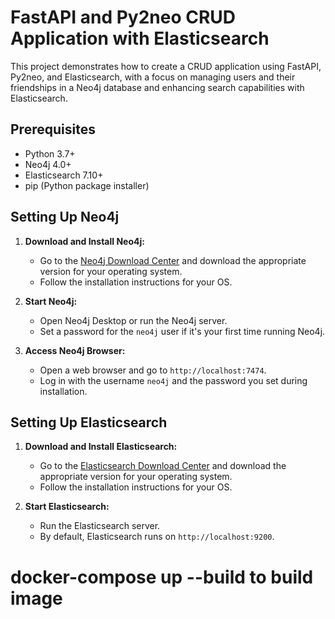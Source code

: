 # FastAPI and Py2neo CRUD Application with Elasticsearch

This project demonstrates how to create a CRUD application using FastAPI, Py2neo, and Elasticsearch, with a focus on managing users and their friendships in a Neo4j database and enhancing search capabilities with Elasticsearch.

## Prerequisites

- Python 3.7+
- Neo4j 4.0+
- Elasticsearch 7.10+
- pip (Python package installer)

## Setting Up Neo4j

1. **Download and Install Neo4j:**

   - Go to the [Neo4j Download Center](https://neo4j.com/download-center/) and download the appropriate version for your operating system.
   - Follow the installation instructions for your OS.

2. **Start Neo4j:**

   - Open Neo4j Desktop or run the Neo4j server.
   - Set a password for the `neo4j` user if it's your first time running Neo4j.

3. **Access Neo4j Browser:**

   - Open a web browser and go to `http://localhost:7474`.
   - Log in with the username `neo4j` and the password you set during installation.

## Setting Up Elasticsearch

1. **Download and Install Elasticsearch:**

   - Go to the [Elasticsearch Download Center](https://www.elastic.co/downloads/elasticsearch) and download the appropriate version for your operating system.
   - Follow the installation instructions for your OS.

2. **Start Elasticsearch:**

   - Run the Elasticsearch server.
   - By default, Elasticsearch runs on `http://localhost:9200`.

   
# docker-compose up --build     to build image

